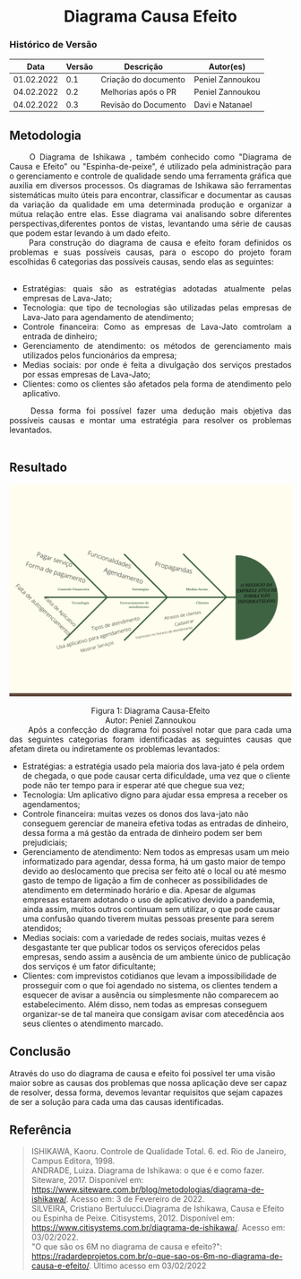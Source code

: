 # <center> Diagrama Causa Efeito

### Histórico de Versão<br>

| Data | Versão | Descrição | Autor(es)|
| -- | -- | -- | -- |
| 01.02.2022 | 0.1 | Criação do documento | Peniel Zannoukou |
| 04.02.2022 | 0.2 | Melhorias após o PR | Peniel Zannoukou |
| 04.02.2022 | 0.3 | Revisão do Documento | Davi e Natanael |

## Metodologia
<div align="justify">&emsp;&emsp; O Diagrama de Ishikawa , também conhecido como "Diagrama de Causa e Efeito" ou "Espinha-de-peixe", é utilizado pela administração para o gerenciamento e controle de qualidade sendo uma ferramenta gráfica que auxilia em diversos processos. Os diagramas de Ishikawa são ferramentas sistemáticas muito úteis para encontrar, classificar e documentar as causas da variação da qualidade em uma determinada produção e organizar a mútua relação entre elas. Esse diagrama vai analisando sobre diferentes perspectivas,diferentes pontos de vistas, levantando uma série de causas que podem estar levando à um dado efeito.</div>
<div align="justify">&emsp;&emsp; Para construção do diagrama de causa e efeito foram definidos os problemas e suas possíveis causas, para o escopo do projeto foram escolhidas 6 categorias das possíveis causas, sendo elas as seguintes:<br><br>

* Estratégias: quais são as estratégias adotadas atualmente pelas empresas de Lava-Jato;<br>
* Tecnologia: que tipo de tecnologias são utilizadas pelas empresas de Lava-Jato para agendamento de atendimento;<br>
* Controle financeira: Como as empresas de Lava-Jato comtrolam a entrada de dinheiro;
* Gerenciamento de atendimento: os métodos de gerenciamento mais utilizados pelos funcionários da empresa;<br>
* Medias sociais: por onde é feita a divulgação dos serviços prestados por essas empresas de Lava-Jato;<br>
* Clientes: como os clientes são afetados pela forma de atendimento pelo aplicativo.<br></div>
<div align="justify">&emsp;&emsp; Dessa forma foi possível fazer uma dedução mais objetiva das possíveis causas e montar uma estratégia para resolver os problemas levantados.</div><br>

## Resultado
![Figura 1: Diagrama Causa-Efeito](img/fishbone.png)
<center>Figura 1: Diagrama Causa-Efeito</center>
<center>Autor: Peniel Zannoukou</center>

<div align="justify">&emsp;&emsp; Após a confecção do diagrama foi possível notar que para cada uma das seguintes categorias foram identificadas as seguintes causas que afetam direta ou indiretamente os problemas levantados:</div>

* Estratégias: a estratégia usado pela maioria dos lava-jato é pela ordem de chegada, o que pode causar certa dificuldade, uma vez que o cliente pode não ter tempo para ir esperar até que chegue sua vez;<br>
* Tecnologia: Um aplicativo digno para ajudar essa empresa a receber os agendamentos;<br>
* Controle financeira: muitas vezes os donos dos lava-jato não conseguem gerenciar de maneira efetiva todas as entradas de dinheiro, dessa forma a má gestão da entrada de dinheiro podem ser bem prejudiciais;
* Gerenciamento de atendimento: Nem todos as empresas usam um meio informatizado para agendar, dessa forma, há um gasto maior de tempo devido ao deslocamento que precisa ser feito até o local ou até mesmo gasto de tempo de ligação a fim de conhecer as possibilidades de atendimento em determinado horário e dia. Apesar de algumas empresas estarem adotando o uso de aplicativo devido a pandemia, ainda assim, muitos outros continuam sem utilizar, o que pode causar uma confusão quando tiverem muitas pessoas presente para serem atendidos;<br>
* Medias sociais: com a variedade de redes sociais, muitas vezes é desgastante ter que publicar todos os serviços oferecidos pelas empresas, sendo assim a ausência de um ambiente único de publicação dos serviços é um fator dificultante;<br>
* Clientes: com imprevistos cotidianos que levam a impossibilidade de prosseguir com o que foi agendado no sistema, os clientes tendem a esquecer de avisar a ausência ou simplesmente não comparecem ao estabelecimento. Além disso, nem todas as empresas conseguem organizar-se de tal maneira que consigam avisar com atecedência aos seus clientes o atendimento marcado.<br>

## Conclusão 
Através do uso do diagrama de causa e efeito foi possível ter uma visão maior sobre as causas dos problemas que nossa aplicação deve ser capaz de resolver, dessa forma, devemos levantar requisitos que sejam capazes de ser a solução para cada uma das causas identificadas.

## Referência
> ISHIKAWA, Kaoru. Controle de Qualidade Total. 6. ed. Rio de Janeiro, Campus Editora, 1998.<br>
> ANDRADE, Luiza. Diagrama de Ishikawa: o que é e como fazer. Siteware, 2017. Disponível em: https://www.siteware.com.br/blog/metodologias/diagrama-de-ishikawa/. Acesso em: 3 de Fevereiro de 2022.<br>
> SILVEIRA, Cristiano Bertulucci.Diagrama de Ishikawa, Causa e Efeito ou Espinha de Peixe. Citisystems, 2012. Disponível em: https://www.citisystems.com.br/diagrama-de-ishikawa/. Acesso em: 03/02/2022.<br>
> "O que são os 6M no diagrama de causa e efeito?": https://radardeprojetos.com.br/o-que-sao-os-6m-no-diagrama-de-causa-e-efeito/. Último acesso em 03/02/2022